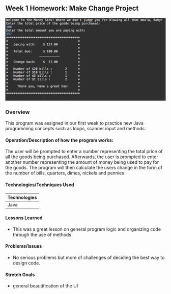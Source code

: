 ## Week 1 Homework: Make Change Project
![Alt text](makechangeimg.png "Front Page")
### Overview
This program was assigned in our first week to practice new Java programming concepts such as loops, scanner input and methods.

#### Operation/Description of how the program works:
The user will be prompted to enter a number representing the total price of all the goods being purchased. Afterwards, the user is prompted to enter another number representing the amount of money being used to pay for the goods. The program will then calculate the users change in the form of the number of bills, quarters, dimes, nickels and pennies 

#### Technologies/Techniques Used

| Technologies       |
| ------------------ |
| Java               |



#### Lessons Learned
- This was a great lesson on general program logic and organizing code through the use of methods


#### Problems/Issues
- No serious problems but more of challenges of deciding the best way to design code. 


#### Stretch Goals
- general beautification of the UI